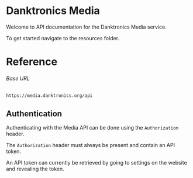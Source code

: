 # Danktronics Media

Welcome to API documentation for the Danktronics Media service.

To get started navigate to the resources folder.

# Reference

###### Base URL

```
https://media.danktronics.org/api
```

## Authentication

Authenticating with the Media API can be done using the `Authorization` header.

The `Authorization` header must always be present and contain an API token.

An API token can currently be retrieved by going to settings on the website and revealing the token.